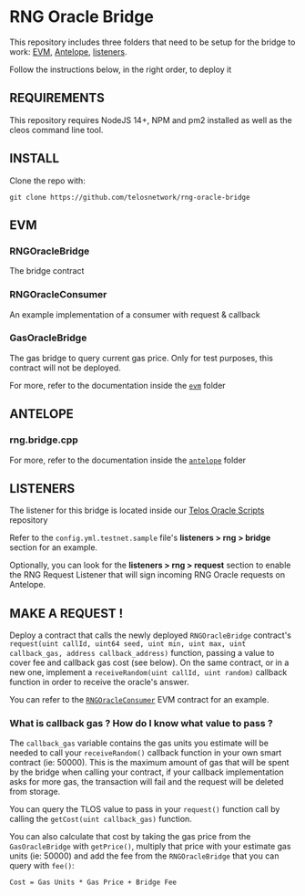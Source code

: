 # RNG Oracle Bridge

This repository includes three folders that need to be setup for the bridge to work: [EVM](https://github.com/telosnetwork/native-oracle-bridge/tree/main/evm), [Antelope](https://github.com/telosnetwork/native-oracle-bridge/tree/main/antelope), [listeners](https://github.com/telosnetwork/native-oracle-bridge/tree/main/listeners).

Follow the instructions below, in the right order, to deploy it

## REQUIREMENTS

This repository requires NodeJS 14+, NPM and pm2 installed as well as the cleos command line tool.

## INSTALL

Clone the repo with:

`git clone https://github.com/telosnetwork/rng-oracle-bridge`

## EVM

### RNGOracleBridge

The bridge contract

### RNGOracleConsumer

An example implementation of a consumer with request & callback

### GasOracleBridge

The gas bridge to query current gas price. Only for test purposes, this contract will not be deployed.

For more, refer to the documentation inside the [`evm`](https://github.com/telosnetwork/rng-oracle-bridge/tree/main/evm) folder

## ANTELOPE

### rng.bridge.cpp

For more, refer to the documentation inside the [`antelope`](https://github.com/telosnetwork/rng-oracle-bridge/tree/main/antelope) folder

## LISTENERS

The listener for this bridge is located inside our [Telos Oracle Scripts](https://github.com/telosnetwork/telos-oracle-scripts) repository

Refer to the `config.yml.testnet.sample` file's **listeners > rng > bridge** section for an example.

Optionally, you can look for the **listeners > rng > request** section to enable the RNG Request Listener that will sign incoming RNG Oracle requests on Antelope.

## MAKE A REQUEST !

Deploy a contract that calls the newly deployed `RNGOracleBridge` contract's `request(uint callId, uint64 seed, uint min, uint max, uint callback_gas, address callback_address)` function, passing a value to cover fee and callback gas cost (see below). On the same contract, or in a new one, implement a `receiveRandom(uint callId, uint random)` callback function in order to receive the oracle's answer. 

You can refer to the [`RNGOracleConsumer`](https://github.com/telosnetwork/rng-oracle-bridge/blob/main/evm/contracts/RNGOracleConsumer.sol) EVM contract for an example.

### What is callback gas ? How do I know what value to pass ?

The `callback_gas` variable contains the gas units you estimate will be needed to call your `receiveRandom()` callback function in your own smart contract (ie: 50000). This is the maximum amount of gas that will be spent by the bridge when calling your contract, if your callback implementation asks for more gas, the transaction will fail and the request will be deleted from storage.

You can query the TLOS value to pass in your `request()` function call by calling the `getCost(uint callback_gas)` function. 

You can also calculate that cost by taking the gas price from the `GasOracleBridge` with `getPrice()`, multiply that price with your estimate gas units (ie: 50000) and add the fee from the `RNGOracleBridge` that you can query with `fee()`:

`Cost = Gas Units * Gas Price + Bridge Fee`


